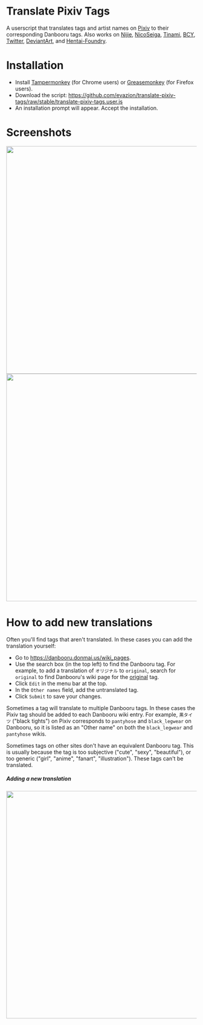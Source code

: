 # Translate Pixiv Tags

A userscript that translates tags and artist names on
[Pixiv](https://www.pixiv.net) to their corresponding Danbooru tags. Also works
on [Nijie](https://nijie.info), [NicoSeiga](https://seiga.nicovideo.jp),
[Tinami](https://www.tinami.com), [BCY](https://bcy.net),
[Twitter](https://twitter.com), [DeviantArt](https://www.deviantart.com), and
[Hentai-Foundry](https://www.hentai-foundry.com).

# Installation

* Install [Tampermonkey](https://tampermonkey.net/) (for Chrome users) or [Greasemonkey](https://addons.mozilla.org/en-US/firefox/addon/greasemonkey/) (for Firefox users).
* Download the script: https://github.com/evazion/translate-pixiv-tags/raw/stable/translate-pixiv-tags.user.js
* An installation prompt will appear. Accept the installation.

# Screenshots

<img width="600" src="https://user-images.githubusercontent.com/8430473/32701834-3b127f76-c7a2-11e7-99b5-bb4fac0a09ee.png">
<img width="600" src="https://user-images.githubusercontent.com/8430473/38178147-f266d652-35d1-11e8-89c7-80730fcae865.png">

# How to add new translations

Often you'll find tags that aren't translated. In these cases you can add the translation yourself:

* Go to https://danbooru.donmai.us/wiki_pages.
* Use the search box (in the top left) to find the Danbooru tag. For example, to add a translation of `オリジナル` to `original`, search for `original` to find Danbooru's wiki page for the [original](https://danbooru.donmai.us/wiki_pages?title=original) tag.
* Click `Edit` in the menu bar at the top.
* In the `Other names` field, add the untranslated tag.
* Click `Submit` to save your changes.

Sometimes a tag will translate to multiple Danbooru tags. In these cases the Pixiv tag should be added to each Danbooru wiki entry. For example, `黒タイツ` ("black tights") on Pixiv corresponds to `pantyhose` and `black_legwear` on Danbooru, so it is listed as an "Other name" on both the `black_legwear` and `pantyhose` wikis.

Sometimes tags on other sites don't have an equivalent Danbooru tag. This is usually because the tag is too subjective ("cute", "sexy", "beautiful"), or too generic ("girl", "anime", "fanart", "illustration"). These tags can't be translated.

##### Adding a new translation
<img width="600" src="https://user-images.githubusercontent.com/8430473/51077237-2e8ed300-1669-11e9-8b0b-88a51804a9d3.png">
